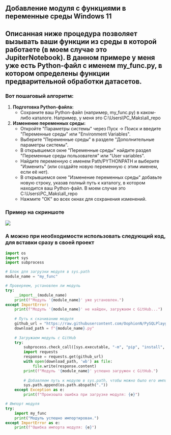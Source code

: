 <h2>Добавление модуля с функциями в переменные среды Windows 11</h2> 
  <h2>Описанная ниже процедура позволяет вызывать ваши функции из среды в которой работаете (в моем случае это JupiterNotebook). В данном примере у меня уже есть Python-файл с именем my_func.py, в котором определены функции предварительной обработки датасетов.</h2>

<h3>Вот пошаговый алгоритм:</h3>

<ol>
  <li><strong>Подготовка Python-файла:</strong>
    <ul>
      <li>Сохраните ваш Python-файл (например, my_func.py) в каком-либо каталоге. Например, у меня это C:\Users\PC_Maks\all_repo</li>
    </ul>
  </li>
  <li><strong>Изменение переменных среды:</strong>
    <ul>
      <li>Откройте "Параметры системы" через Пуск -> Поиск и введите "Переменные среды" или "Environment Variables".</li>
      <li>Выберите "Переменные среды" в разделе "Дополнительные параметры системы".</li>
      <li>В открывшемся окне "Переменные среды" найдите раздел "Переменные среды пользователя" или "User variables".</li>
      <li>Найдите переменную с именем Path/PYTHONPATH и выберите "Изменить" (или создайте новую переменную с этим именем, если её нет).</li>
      <li>В открывшемся окне "Изменение переменных среды" добавьте новую строку, указав полный путь к каталогу, в котором находится ваш Python-файл. В моем случае это C:\Users\PC_Maks\all_repo</li>
      <li>Нажмите "ОК" во всех окнах для сохранения изменений.</li>
    </ul>
  </li>
</ol>


<h3>Пример на скриншоте</h3>
<img src="https://i.postimg.cc/FzKwxPpy/image.jpg">


### А можно при необходимости использовать следующий код, для вставки сразу в своей проект

```python
import os
import sys
import subprocess

# Блок для загрузки модуля в sys.path
module_name = "my_func"

# Проверяем, установлен ли модуль
try:
    __import__(module_name)
    print(f"Модуль '{module_name}' уже установлен.")
except ImportError:
    print(f"Модуль '{module_name}' не найден, загружаем с GitHub...")
    
    # Путь к скачиванию модуля
    github_url = "https://raw.githubusercontent.com/OophionN/PySQLPlayground-pet-projects-/main/my_func/my_func.py"
    download_path = f"{module_name}.py"
    
    # Загружаем модуль с GitHub
    try:
        subprocess.check_call([sys.executable, "-m", "pip", "install", "requests"])
        import requests
        response = requests.get(github_url)
        with open(download_path, 'wb') as file:
            file.write(response.content)
        print(f"Модуль '{module_name}' успешно загружен с GitHub.")
        
        # Добавляем путь к модулю в sys.path, чтобы можно было его импортировать
        sys.path.append(os.path.abspath("."))
    except Exception as e:
        print(f"Произошла ошибка при загрузке модуля: {e}")

# Импорт модуля
try:
    import my_func
    print("Модуль успешно импортирован.")
except ImportError as e:
    print(f"Ошибка импорта модуля: {e}")

